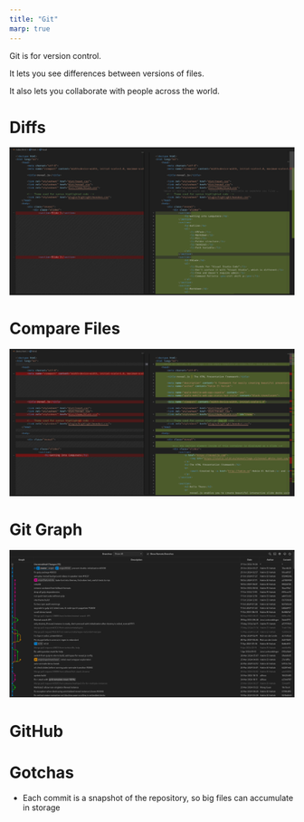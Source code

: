 ```yaml
---
title: "Git"
marp: true
---
```


Git is for version control.

It lets you see differences between versions of files.

It also lets you collaborate with people across the world.

# Diffs

![](./images/diff.png)

# Compare Files

![](./images/compare-files.png)

# Git Graph

![](./images/git-graph.png)

# GitHub

# Gotchas

- Each commit is a snapshot of the repository, so big files can accumulate in storage
